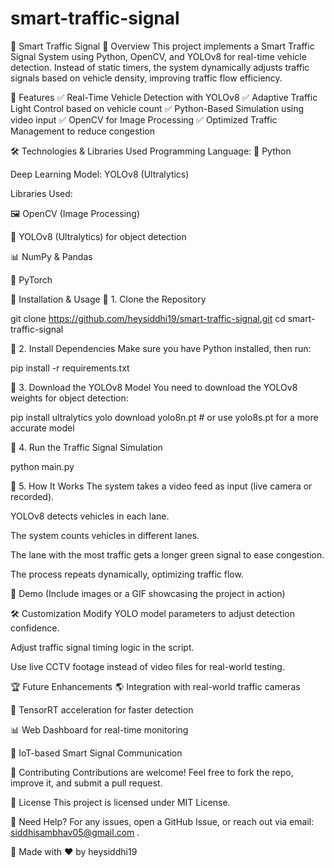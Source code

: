 # smart-traffic-signal
🚦 Smart Traffic Signal
📌 Overview
This project implements a Smart Traffic Signal System using Python, OpenCV, and YOLOv8 for real-time vehicle detection. Instead of static timers, the system dynamically adjusts traffic signals based on vehicle density, improving traffic flow efficiency.

🎯 Features
✅ Real-Time Vehicle Detection with YOLOv8
✅ Adaptive Traffic Light Control based on vehicle count
✅ Python-Based Simulation using video input
✅ OpenCV for Image Processing
✅ Optimized Traffic Management to reduce congestion

🛠️ Technologies & Libraries Used
Programming Language: 🐍 Python

Deep Learning Model: YOLOv8 (Ultralytics)

Libraries Used:

🖼️ OpenCV (Image Processing)

🤖 YOLOv8 (Ultralytics) for object detection

📊 NumPy & Pandas

🔢 PyTorch

🚀 Installation & Usage
🔹 1. Clone the Repository

git clone https://github.com/heysiddhi19/smart-traffic-signal.git
cd smart-traffic-signal

🔹 2. Install Dependencies
Make sure you have Python installed, then run:

pip install -r requirements.txt

🔹 3. Download the YOLOv8 Model
You need to download the YOLOv8 weights for object detection:

pip install ultralytics
yolo download yolo8n.pt  # or use yolo8s.pt for a more accurate model

🔹 4. Run the Traffic Signal Simulation

python main.py

🔹 5. How It Works
The system takes a video feed as input (live camera or recorded).

YOLOv8 detects vehicles in each lane.

The system counts vehicles in different lanes.

The lane with the most traffic gets a longer green signal to ease congestion.

The process repeats dynamically, optimizing traffic flow.

📸 Demo
(Include images or a GIF showcasing the project in action)

🛠️ Customization
Modify YOLO model parameters to adjust detection confidence.

Adjust traffic signal timing logic in the script.

Use live CCTV footage instead of video files for real-world testing.

🏆 Future Enhancements
🌎 Integration with real-world traffic cameras

🚀 TensorRT acceleration for faster detection

📊 Web Dashboard for real-time monitoring

🔗 IoT-based Smart Signal Communication

🤝 Contributing
Contributions are welcome! Feel free to fork the repo, improve it, and submit a pull request.

📜 License
This project is licensed under MIT License.

📢 Need Help?
For any issues, open a GitHub Issue, or reach out via email: siddhisambhav05@gmail.com .

🚀 Made with ❤️ by heysiddhi19

